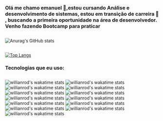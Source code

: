 ### Olá me chamo emanuel 🤙,estou cursando Análise e desenvolvimento de sistemas, estou em transição de carreira 💪 , buscando a primeira oportunidade na área de desenvolvedor. Venho fazendo Bootcamp para praticar 
##
![Anurag's GitHub stats](https://github-readme-stats.vercel.app/api?username=enascentedev&show_icons=true&theme=dark)
##
[![Top Langs](https://github-readme-stats.vercel.app/api/top-langs/?username=enascentedev)](https://github.com/enascentedev/github-readme-dark)

### Tecnologias que eu uso:
##
![willianrod's wakatime stats](https://img.shields.io/badge/GitHub-100000?style=for-the-badge&logo=github&logoColor=white)
![willianrod's wakatime stats](https://img.shields.io/badge/HTML-239120?style=for-the-badge&logo=html5&logoColor=white)
![willianrod's wakatime stats](https://img.shields.io/badge/CSS-239120?&style=for-the-badge&logo=css3&logoColor=white)
![willianrod's wakatime stats](https://img.shields.io/badge/Node.js-43853D?style=for-the-badge&logo=node.js&logoColor=white)
![willianrod's wakatime stats](https://img.shields.io/badge/JavaScript-323330?style=for-the-badge&logo=javascript&logoColor=F7DF1E)
![willianrod's wakatime stats](https://img.shields.io/badge/TypeScript-007ACC?style=for-the-badge&logo=typescript&logoColor=white)
![willianrod's wakatime stats](https://img.shields.io/badge/Java-ED8B00?style=for-the-badge&logo=java&logoColor=white)
![willianrod's wakatime stats](https://img.shields.io/badge/React-20232A?style=for-the-badge&logo=react&logoColor=61DAFB)
![willianrod's wakatime stats](https://img.shields.io/badge/Angular-DD0031?style=for-the-badge&logo=angular&logoColor=white)
![willianrod's wakatime stats](https://img.shields.io/badge/Bootstrap-563D7C?style=for-the-badge&logo=bootstrap&logoColor=white)
![willianrod's wakatime stats](https://img.shields.io/badge/Spring-6DB33F?style=for-the-badge&logo=spring&logoColor=white)
![willianrod's wakatime stats](https://img.shields.io/badge/PostgreSQL-316192?style=for-the-badge&logo=postgresql&logoColor=white)
![willianrod's wakatime stats](https://img.shields.io/badge/Netlify-00C7B7?style=for-the-badge&logo=netlify&logoColor=white)
